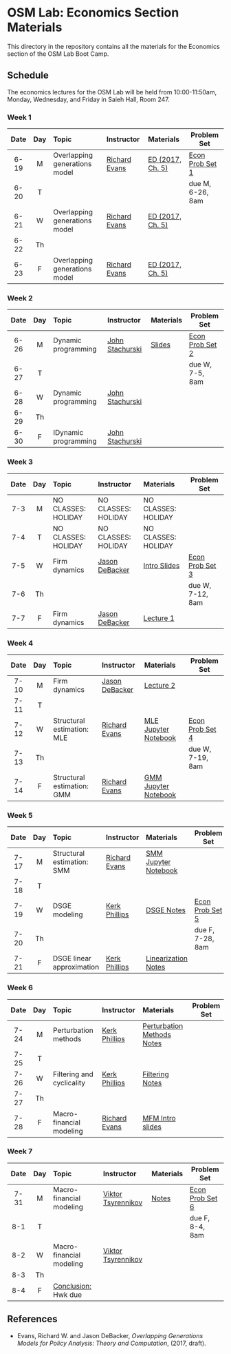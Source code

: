 # OSM Lab: Economics Section Materials

This directory in the repository contains all the materials for the Economics section of the OSM Lab Boot Camp.

## Schedule

The economics lectures for the OSM Lab will be held from 10:00-11:50am, Monday, Wednesday, and Friday in Saieh Hall, Room 247.

### Week 1

| Date | Day | Topic | Instructor | Materials | Problem Set |
|:---:|:---:|:--- |:--- |:--- | --- |
6-19  | M   | Overlapping generations model | [Richard Evans](https://sites.google.com/site/rickecon/)| [ED (2017, Ch. 5)](https://github.com/OpenSourceMacro/BootCamp2017/blob/master/Econ/Wk1_OG/OGtext_ch5.pdf) | [Econ Prob Set 1](https://github.com/OpenSourceMacro/BootCamp2017/blob/master/Econ/Wk1_OG/OG_probset.pdf) |
6-20  | T   |       |                |        | due M, 6-26, 8am
6-21  | W   | Overlapping generations model | [Richard Evans](https://sites.google.com/site/rickecon/)| [ED (2017, Ch. 5)](https://github.com/OpenSourceMacro/BootCamp2017/blob/master/Econ/Wk1_OG/OGtext_ch5.pdf) |   |
6-22  | Th  |       |                |     |   |
6-23  | F   | Overlapping generations model | [Richard Evans](https://sites.google.com/site/rickecon/)| [ED (2017, Ch. 5)](https://github.com/OpenSourceMacro/BootCamp2017/blob/master/Econ/Wk1_OG/OGtext_ch5.pdf) |      |

### Week 2

| Date | Day | Topic | Instructor | Materials | Problem Set |
|:---:|:---:|:--- |:--- |:--- | --- |
6-26  | M   | Dynamic programming | [John Stachurski](http://johnstachurski.net/) | [Slides](https://github.com/OpenSourceMacro/BootCamp2017/blob/master/Econ/Wk2_DP/preliminaries.pdf) | [Econ Prob Set 2]() |
6-27  | T   |                      |                 |     | due W, 7-5, 8am |
6-28  | W   | Dynamic programming | [John Stachurski](http://johnstachurski.net/) |  |  |
6-29  | Th  |                      |                     |     |  |
6-30  | F   | IDynamic programming | [John Stachurski](http://johnstachurski.net/) |  |  |

### Week 3

| Date | Day | Topic | Instructor | Materials | Problem Set |
|:---:|:---:|:--- |:--- |:--- | --- |
7-3  | M   | NO CLASSES: HOLIDAY | NO CLASSES: HOLIDAY | NO CLASSES: HOLIDAY  |  |
7-4  | T   | NO CLASSES: HOLIDAY | NO CLASSES: HOLIDAY | NO CLASSES: HOLIDAY  |  |
7-5  | W   | Firm dynamics | [Jason DeBacker](http://www.jasondebacker.com/) | [Intro Slides](https://github.com/OpenSourceMacro/BootCamp2017/blob/master/Econ/Wk3_FirmDyn/LectureNotes/Intro_Slides.pdf) | [Econ Prob Set 3](https://github.com/OpenSourceMacro/BootCamp2017/blob/master/Econ/Wk3_FirmDyn/Exercises/FirmDynamics_Exercises.pdf) |
7-6  | Th  |               |                |     | due W, 7-12, 8am |
7-7  | F   | Firm dynamics | [Jason DeBacker](http://www.jasondebacker.com/) | [Lecture 1](https://github.com/OpenSourceMacro/BootCamp2017/blob/master/Econ/Wk3_FirmDyn/LectureNotes/Lecture1.pdf) |  |

### Week 4

| Date | Day | Topic | Instructor | Materials | Problem Set |
|:---:|:---:|:--- |:--- |:--- | --- |
7-10  | M   | Firm dynamics | [Jason DeBacker](http://www.jasondebacker.com/) | [Lecture 2](https://github.com/OpenSourceMacro/BootCamp2017/blob/master/Econ/Wk3_FirmDyn/LectureNotes/Lecture2.pdf)  |  |
7-11  | T   |              |                     |      |  |
7-12  | W   | Structural estimation: MLE | [Richard Evans](https://sites.google.com/site/rickecon/) | [MLE Jupyter Notebook](https://github.com/OpenSourceMacro/BootCamp2017/blob/master/Econ/Wk4_StrEst/MLest.ipynb) | [Econ Prob Set 4](https://github.com/OpenSourceMacro/BootCamp2017/blob/master/Econ/Wk4_StrEst/StrEst_probset.pdf) |
7-13  | Th  |          |           |      | due W, 7-19, 8am |
7-14  | F   | Structural estimation: GMM | [Richard Evans](https://sites.google.com/site/rickecon/) | [GMM Jupyter Notebook](https://github.com/OpenSourceMacro/BootCamp2017/blob/master/Econ/Wk4_StrEst/GMMest.ipynb) |  |

### Week 5

| Date | Day | Topic | Instructor | Materials | Problem Set |
|:---:|:---:|:--- |:--- |:--- | --- |
7-17  | M   | Structural estimation: SMM | [Richard Evans](https://sites.google.com/site/rickecon/) | [SMM Jupyter Notebook](https://github.com/OpenSourceMacro/BootCamp2017/blob/master/Econ/Wk4_StrEst/SMMest.ipynb)    |  |
7-18  | T   |            |           |      |  |
7-19  | W   | DSGE modeling | [Kerk Phillips](https://sites.google.com/site/kerkphillips/home) |   [DSGE Notes](https://github.com/OpenSourceMacro/BootCamp2017/blob/master/Econ/Wk5_6_DSGE_Filters/Chapter_DSGE.pdf) | [Econ Prob Set 5](https://github.com/OpenSourceMacro/BootCamp2017/blob/master/Econ/Wk5_6_DSGE_Filters/DSGE_probset.pdf) |
7-20  | Th  |            |           |     | due F, 7-28, 8am  |
7-21  | F   | DSGE linear approximation | [Kerk Phillips](https://sites.google.com/site/kerkphillips/home) |   [Linearization Notes](https://github.com/OpenSourceMacro/BootCamp2017/blob/master/Econ/Wk5_6_DSGE_Filters/Chapter_Linear.pdf) |   |

### Week 6

| Date | Day | Topic | Instructor | Materials | Problem Set |
|:---:|:---:|:--- |:--- |:--- | --- |
7-24  | M   | Perturbation methods    | [Kerk Phillips](https://sites.google.com/site/kerkphillips/home) |   [Perturbation Methods Notes](https://github.com/OpenSourceMacro/BootCamp2017/blob/master/Econ/Wk5_6_DSGE_Filters/Chapter_Perturb.pdf) |   |
7-25  | T   |             |            |     |  |
7-26  | W   | Filtering and cyclicality | [Kerk Phillips](https://sites.google.com/site/kerkphillips/home) |    [Filtering Notes](https://github.com/OpenSourceMacro/BootCamp2017/blob/master/Econ/Wk5_6_DSGE_Filters/Chapter_Filter.pdf) |   |
7-27  | Th  |             |            |     |  |
7-28  | F   | Macro-financial modeling | [Richard Evans](https://sites.google.com/site/rickecon/) | [MFM Intro slides](https://github.com/OpenSourceMacro/BootCamp2017/blob/master/Econ/Wk7_MFM/MFMintro.pdf)   |  |

### Week 7

| Date | Day | Topic | Instructor | Materials | Problem Set |
|:---:|:---:|:--- |:--- |:--- | --- |
7-31 | M   | Macro-financial modeling | [Viktor Tsyrennikov](https://sites.google.com/site/vtsyrennikov/) | [Notes](https://github.com/OpenSourceMacro/BootCamp2017/blob/master/Econ/Wk7_MFM/ViktorNotes.pdf) | [Econ Prob Set 6]() |
8-1  | T   |             |           |     | due F, 8-4, 8am |
8-2  | W   | Macro-financial modeling | [Viktor Tsyrennikov](https://sites.google.com/site/vtsyrennikov/) |  |  |
8-3  | Th  |             |           |     |  |
8-4  | F   | [Conclusion:](https://github.com/OpenSourceMacro/BootCamp2017/blob/master/Conclusion_BootCamp.pdf) Hwk due |  |  |  |


## References

* Evans, Richard W. and Jason DeBacker, *Overlapping Generations Models for Policy Analysis: Theory and Computation*, (2017, draft).
